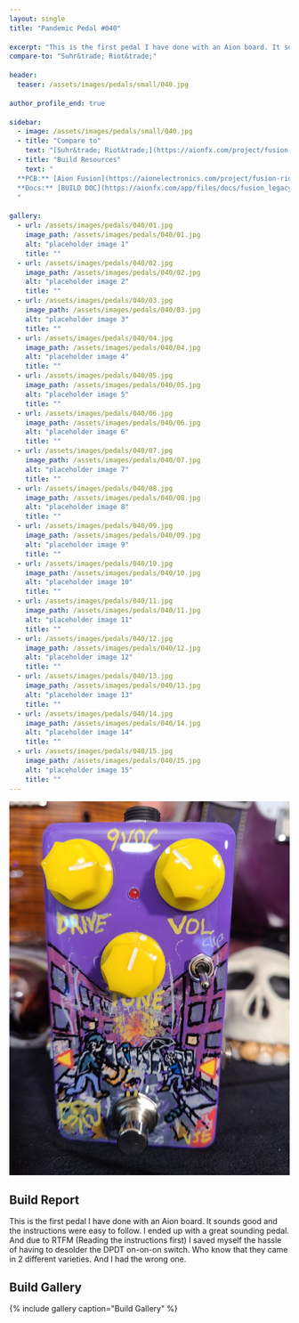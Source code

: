 ```yaml
---
layout: single
title: "Pandemic Pedal #040"

excerpt: "This is the first pedal I have done with an Aion board. It sounds good and the instructions were easy to follow. I ended up with a great sounding pedal. And due to RTFM (Reading the instructions first) I saved myself the hassle of having to desolder the DPDT on-on-on switch. Who know that they came in 2 different varieties. And I had the wrong one."
compare-to: "Suhr&trade; Riot&trade;"

header:
  teaser: /assets/images/pedals/small/040.jpg

author_profile_end: true

sidebar:
  - image: /assets/images/pedals/small/040.jpg
  - title: "Compare to"
    text: "[Suhr&trade; Riot&trade;](https://aionfx.com/project/fusion-legacy/)"
  - title: "Build Resources"
    text: "
  **PCB:** [Aion Fusion](https://aionelectronics.com/project/fusion-riot-distortion/)<br>
  **Docs:** [BUILD DOC](https://aionfx.com/app/files/docs/fusion_legacy_documentation.pdf)
  "

gallery:
  - url: /assets/images/pedals/040/01.jpg
    image_path: /assets/images/pedals/040/01.jpg
    alt: "placeholder image 1"
    title: ""
  - url: /assets/images/pedals/040/02.jpg
    image_path: /assets/images/pedals/040/02.jpg
    alt: "placeholder image 2"
    title: ""
  - url: /assets/images/pedals/040/03.jpg
    image_path: /assets/images/pedals/040/03.jpg
    alt: "placeholder image 3"
    title: ""
  - url: /assets/images/pedals/040/04.jpg
    image_path: /assets/images/pedals/040/04.jpg
    alt: "placeholder image 4"
    title: ""
  - url: /assets/images/pedals/040/05.jpg
    image_path: /assets/images/pedals/040/05.jpg
    alt: "placeholder image 5"
    title: ""
  - url: /assets/images/pedals/040/06.jpg
    image_path: /assets/images/pedals/040/06.jpg
    alt: "placeholder image 6"
    title: ""
  - url: /assets/images/pedals/040/07.jpg
    image_path: /assets/images/pedals/040/07.jpg
    alt: "placeholder image 7"
    title: ""
  - url: /assets/images/pedals/040/08.jpg
    image_path: /assets/images/pedals/040/08.jpg
    alt: "placeholder image 8"
    title: ""
  - url: /assets/images/pedals/040/09.jpg
    image_path: /assets/images/pedals/040/09.jpg
    alt: "placeholder image 9"
    title: ""
  - url: /assets/images/pedals/040/10.jpg
    image_path: /assets/images/pedals/040/10.jpg
    alt: "placeholder image 10"
    title: ""
  - url: /assets/images/pedals/040/11.jpg
    image_path: /assets/images/pedals/040/11.jpg
    alt: "placeholder image 11"
    title: ""
  - url: /assets/images/pedals/040/12.jpg
    image_path: /assets/images/pedals/040/12.jpg
    alt: "placeholder image 12"
    title: ""
  - url: /assets/images/pedals/040/13.jpg
    image_path: /assets/images/pedals/040/13.jpg
    alt: "placeholder image 13"
    title: ""
  - url: /assets/images/pedals/040/14.jpg
    image_path: /assets/images/pedals/040/14.jpg
    alt: "placeholder image 14"
    title: ""
  - url: /assets/images/pedals/040/15.jpg
    image_path: /assets/images/pedals/040/15.jpg
    alt: "placeholder image 15"
    title: ""
---
```


[![header](/assets/images/pedals/040.jpg)](/assets/images/pedals/040.jpg)

## Build Report ##

This is the first pedal I have done with an Aion board. It sounds good and the instructions were easy to follow. I ended up with a great sounding pedal. And due to RTFM (Reading the instructions first) I saved myself the hassle of having to desolder the DPDT on-on-on switch. Who know that they came in 2 different varieties. And I had the wrong one.

## Build Gallery ##

{% include gallery caption="Build Gallery" %}